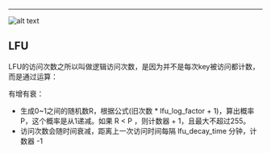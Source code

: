 

---

![alt text](https://cdn.jsdelivr.net/gh/sword4869/pic1@main/images/202407112156992.png)

## LFU

LFU的访问次数之所以叫做逻辑访问次数，是因为并不是每次key被访问都计数，而是通过运算：

有增有衰：
* 生成0~1之间的随机数R，根据公式(旧次数 * lfu_log_factor + 1)，算出概率P，这个概率是从1递减。如果 R < P ，则计数器 + 1，且最大不超过255。
* 访问次数会随时间衰减，距离上一次访问时间每隔 lfu_decay_time 分钟，计数器 -1